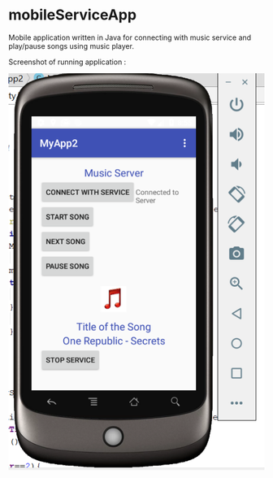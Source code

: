 # mobileServiceApp
Mobile application written in Java for connecting with music service and play/pause songs using music player.


Screenshot of running application :

![](musicServiceApplication.PNG)
